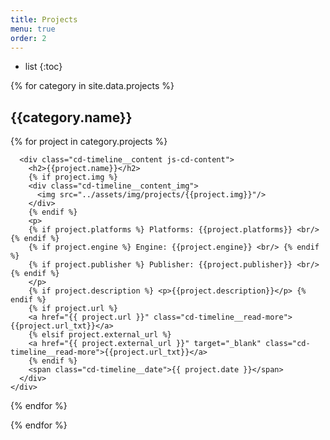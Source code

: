 ```yaml
---
title: Projects
menu: true
order: 2
---
```


<link rel="stylesheet" href="../css/vertical_timeline.css">

* list
{:toc}

{% for category in site.data.projects %}
## {{category.name}}

<section class="cd-timeline js-cd-timeline">
  <div class="cd-timeline__container">
{% for project in category.projects %}
    <div class="cd-timeline__block js-cd-block">
      <div class="cd-timeline__img cd-timeline__img--picture js-cd-img">
        <!-- <img src="img/cd-icon-picture.svg" alt="Picture"> -->
      </div>

      <div class="cd-timeline__content js-cd-content">
        <h2>{{project.name}}</h2>
        {% if project.img %}
        <div class="cd-timeline__content_img">
          <img src="../assets/img/projects/{{project.img}}"/>
        </div>
        {% endif %}
        <p>
        {% if project.platforms %} Platforms: {{project.platforms}} <br/> {% endif %}
        {% if project.engine %} Engine: {{project.engine}} <br/> {% endif %}
        {% if project.publisher %} Publisher: {{project.publisher}} <br/> {% endif %}
        </p>
        {% if project.description %} <p>{{project.description}}</p> {% endif %}
        {% if project.url %}
        <a href="{{ project.url }}" class="cd-timeline__read-more">{{project.url_txt}}</a>
        {% elsif project.external_url %}
        <a href="{{ project.external_url }}" target="_blank" class="cd-timeline__read-more">{{project.url_txt}}</a>
        {% endif %}
        <span class="cd-timeline__date">{{ project.date }}</span>
      </div>
    </div>
{% endfor %}
  </div>
</section>
{% endfor %}

<script src="../js/vertical_timeline.js"></script>